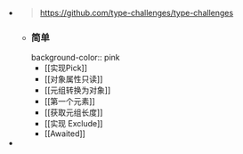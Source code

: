- > https://github.com/type-challenges/type-challenges
	- ### 简单
	  background-color:: pink
		- [[实现Pick]]
		- [[对象属性只读]]
		- [[元组转换为对象]]
		- [[第一个元素]]
		- [[获取元组长度]]
		- [[实现 Exclude]]
		- [[Awaited]]
-